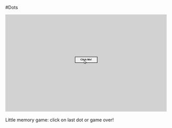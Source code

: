 #Dots

![](https://raw.githubusercontent.com/applepinepaprica/js_learning/master/images/ezgif-5-f30c861e19.gif)

Little memory game: click on last dot or game over!
